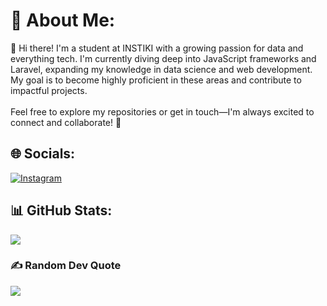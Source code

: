# 💫 About Me:
👋 Hi there! I'm a student at INSTIKI with a growing passion for data and everything tech. I'm currently diving deep into JavaScript frameworks and Laravel, expanding my knowledge in data science and web development. My goal is to become highly proficient in these areas and contribute to impactful projects.<br><br>Feel free to explore my repositories or get in touch—I'm always excited to connect and collaborate! 🚀


## 🌐 Socials:
[![Instagram](https://img.shields.io/badge/Instagram-%23E4405F.svg?logo=Instagram&logoColor=white)](https://instagram.com/arya.dhrm) 


## 📊 GitHub Stats:
![](https://github-readme-stats.vercel.app/api/top-langs/?username=999aryaDharma&theme=tokyonight&hide_border=false&include_all_commits=true&count_private=true&layout=compact)


### ✍️ Random Dev Quote
![](https://quotes-github-readme.vercel.app/api?type=horizontal&theme=tokyonight)


<!-- Proudly created with GPRM ( https://gprm.itsvg.in ) -->
